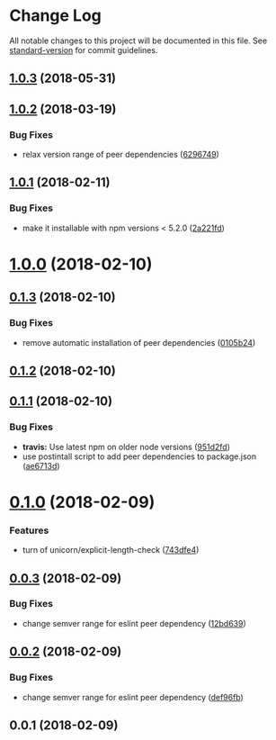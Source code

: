 # Change Log

All notable changes to this project will be documented in this file. See [standard-version](https://github.com/conventional-changelog/standard-version) for commit guidelines.

<a name="1.0.3"></a>
## [1.0.3](https://github.com/micromata/eslint-config-baumeister/compare/1.0.2...1.0.3) (2018-05-31)



<a name="1.0.2"></a>
## [1.0.2](https://github.com/micromata/eslint-config-baumeister/compare/1.0.1...1.0.2) (2018-03-19)


### Bug Fixes

* relax version range of peer dependencies ([6296749](https://github.com/micromata/eslint-config-baumeister/commit/6296749))



<a name="1.0.1"></a>
## [1.0.1](https://github.com/micromata/eslint-config-baumeister/compare/1.0.0...1.0.1) (2018-02-11)


### Bug Fixes

* make it installable with npm versions < 5.2.0 ([2a221fd](https://github.com/micromata/eslint-config-baumeister/commit/2a221fd))



<a name="1.0.0"></a>
# [1.0.0](https://github.com/micromata/eslint-config-baumeister/compare/0.1.3...1.0.0) (2018-02-10)



<a name="0.1.3"></a>
## [0.1.3](https://github.com/micromata/eslint-config-baumeister/compare/0.1.2...0.1.3) (2018-02-10)


### Bug Fixes

* remove automatic installation of peer dependencies ([0105b24](https://github.com/micromata/eslint-config-baumeister/commit/0105b24))



<a name="0.1.2"></a>
## [0.1.2](https://github.com/micromata/eslint-config-baumeister/compare/0.1.1...0.1.2) (2018-02-10)



<a name="0.1.1"></a>
## [0.1.1](https://github.com/micromata/eslint-config-baumeister/compare/0.1.0...0.1.1) (2018-02-10)


### Bug Fixes

* **travis:** Use latest npm on older node versions ([951d2fd](https://github.com/micromata/eslint-config-baumeister/commit/951d2fd))
* use postintall script to add peer dependencies to package.json ([ae6713d](https://github.com/micromata/eslint-config-baumeister/commit/ae6713d))



<a name="0.1.0"></a>
# [0.1.0](https://github.com/micromata/eslint-config-baumeister/compare/0.0.3...0.1.0) (2018-02-09)


### Features

* turn of unicorn/explicit-length-check ([743dfe4](https://github.com/micromata/eslint-config-baumeister/commit/743dfe4))



<a name="0.0.3"></a>
## [0.0.3](https://github.com/micromata/eslint-config-baumeister/compare/0.0.2...0.0.3) (2018-02-09)


### Bug Fixes

* change semver range for eslint peer dependency ([12bd639](https://github.com/micromata/eslint-config-baumeister/commit/12bd639))



<a name="0.0.2"></a>
## [0.0.2](https://github.com/micromata/eslint-config-baumeister/compare/0.0.1...0.0.2) (2018-02-09)


### Bug Fixes

* change semver range for eslint peer dependency ([def96fb](https://github.com/micromata/eslint-config-baumeister/commit/def96fb))



<a name="0.0.1"></a>
## 0.0.1 (2018-02-09)
